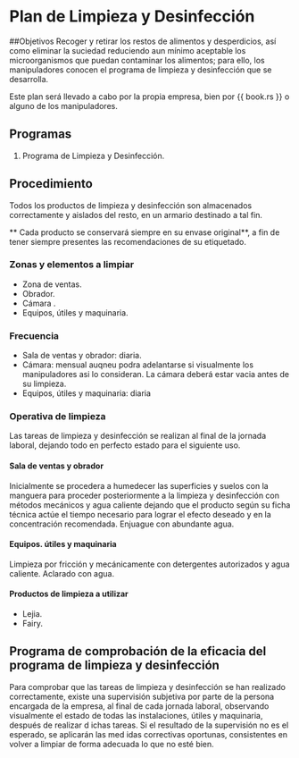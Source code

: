 # Plan de Limpieza y Desinfección

##Objetivos
Recoger y retirar los restos de alimentos y desperdicios, así como eliminar la suciedad reduciendo aun mínimo aceptable los microorganismos que puedan contaminar los alimentos; para ello, los manipuladores conocen el programa de limpieza y desinfección que se desarrolla.

Este plan será llevado a cabo por la propia empresa, bien por {{ book.rs }} o alguno de los manipuladores.

## Programas
1. Programa de Limpieza y Desinfección.

## Procedimiento
Todos los productos de limpieza y desinfección son almacenados
correctamente y aislados del resto, en un armario destinado a tal fin.

** Cada producto se conservará siempre en su envase original**, a fin de tener siempre presentes las recomendaciones  de su etiquetado.

### Zonas y elementos a limpiar
* Zona de ventas.
* Obrador.
* Cámara .
* Equipos, útiles y maquinaria.
 

### Frecuencia
* Sala de ventas y obrador: diaria.
* Cámara: mensual auqneu podra adelantarse si visualmente los manipuladores asi lo consideran. La cámara deberá estar vacia antes de su limpieza.
* Equipos, útiles y maquinaria: diaria

 
### Operativa de limpieza
Las tareas de limpieza y desinfección se realizan al final de la jornada laboral, dejando todo en perfecto estado para el siguiente uso.

#### Sala de ventas y obrador
Inicialmente se procedera a humedecer las superficies y suelos con la manguera para proceder posteriormente a la limpieza y desinfección con métodos mecánicos y agua caliente dejando que el producto según su ficha técnica actúe el tiempo necesario para lograr el efecto deseado y en la concentración recomendada. Enjuague con abundante agua.

#### Equipos. útiles y maquinaria
Limpieza por fricción y mecánicamente con detergentes autorizados y agua caliente. Aclarado con agua.

#### Productos de limpieza a utilizar
* Lejia.
* Fairy.

## Programa de comprobación de la eficacia del programa de limpieza y desinfección
Para comprobar que las tareas de limpieza y desinfección se han realizado correctamente, existe una supervisión subjetiva por parte de la persona encargada de la empresa, al final de cada jornada laboral, observando visualmente el estado de
todas las instalaciones, útiles y maquinaria, después de realizar d ichas tareas. Si el resultado de la supervisión no es el esperado, se aplicarán las med idas correctivas
oportunas, consistentes en volver a limpiar de forma adecuada lo que no esté bien.

